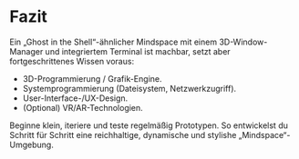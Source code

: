 # Fazit

Ein „Ghost in the Shell“-ähnlicher Mindspace mit einem 3D-Window-Manager und integriertem Terminal ist machbar, setzt aber fortgeschrittenes Wissen voraus:
- 3D-Programmierung / Grafik-Engine.
- Systemprogrammierung (Dateisystem, Netzwerkzugriff).
- User-Interface-/UX-Design.
- (Optional) VR/AR-Technologien.

Beginne klein, iteriere und teste regelmäßig Prototypen. So entwickelst du Schritt für Schritt eine reichhaltige, dynamische und stylishe „Mindspace“-Umgebung.